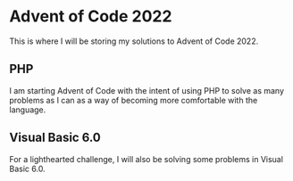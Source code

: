 # Advent of Code 2022

This is where I will be storing my solutions to Advent of Code 2022.

## PHP

I am starting Advent of Code with the intent of using PHP to solve as many problems as I can as a way of becoming more comfortable with the language.

## Visual Basic 6.0

For a lighthearted challenge, I will also be solving some problems in Visual Basic 6.0.